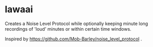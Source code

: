# lawaai
Creates a Noise Level Protocol while optionally keeping minute long recordings of 'loud'
minutes or within certain time windows.

Inspired by https://github.com/Mob-Barley/noise_level_protocol .

